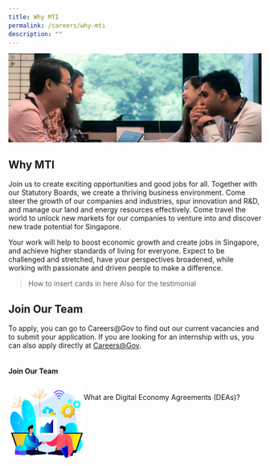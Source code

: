 ```yaml
---
title: Why MTI
permalink: /careers/why-mti
description: ""
---
```

![Banner](/images/Careers/Careers%20_Banner.jpg)

## Why MTI

Join us to create exciting opportunities and good jobs for all. Together with our Statutory Boards, we create a thriving business environment. Come steer the growth of our companies and industries, spur innovation and R&D, and manage our land and energy resources effectively. Come travel the world to unlock new markets for our companies to venture into and discover new trade potential for Singapore.

Your work will help to boost economic growth and create jobs in Singapore, and achieve higher standards of living for everyone. Expect to be challenged and stretched, have your perspectives broadened, while working with passionate and driven people to make a difference.

> How to insert cards in here
> Also for the testimonial

## Join Our Team

To apply, you can go to Careers@Gov to find out our current vacancies and to submit your application. If you are looking for an internship with us, you can also apply directly at [Careers@Gov](https://www.careers.hrp.gov.sg/sap/bc/ui5_ui5/sap/ZGERCFA004/index.html "Careers@Gov").



<div style="border-bottom: hidden; overflow: hidden">
	<h4>Join Our Team</h4><img src="/images/Trade/Digital%20Economy%20Agreements/DEA%20_WhatDEA.png" alt="What are DEAs" style="float:left;width:150px;height:150px;"><br>What are Digital Economy Agreements (DEAs)?</h4>
</div>